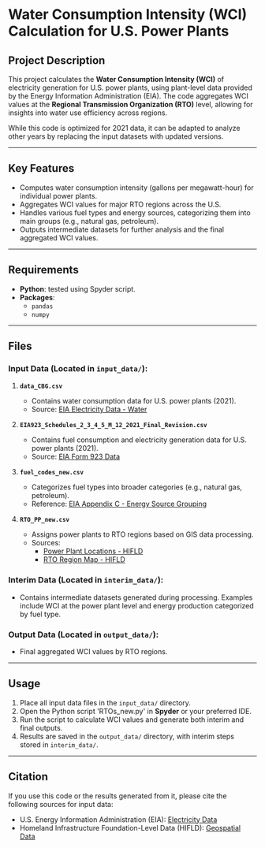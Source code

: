 
# Water Consumption Intensity (WCI) Calculation for U.S. Power Plants

## Project Description  
This project calculates the **Water Consumption Intensity (WCI)** of electricity generation for U.S. power plants, using plant-level data provided by the Energy Information Administration (EIA). The code aggregates WCI values at the **Regional Transmission Organization (RTO)** level, allowing for insights into water use efficiency across regions.  

While this code is optimized for 2021 data, it can be adapted to analyze other years by replacing the input datasets with updated versions.

---

## Key Features  
- Computes water consumption intensity (gallons per megawatt-hour) for individual power plants.  
- Aggregates WCI values for major RTO regions across the U.S.  
- Handles various fuel types and energy sources, categorizing them into main groups (e.g., natural gas, petroleum).  
- Outputs intermediate datasets for further analysis and the final aggregated WCI values.  

---

## Requirements  
- **Python**: tested using Spyder script.  
- **Packages**:  
  - `pandas`  
  - `numpy`  

---

## Files  

### Input Data (Located in `input_data/`):  
1. **`data_CBG.csv`**  
   - Contains water consumption data for U.S. power plants (2021).  
   - Source: [EIA Electricity Data - Water](https://www.eia.gov/electricity/data/water/)  

2. **`EIA923_Schedules_2_3_4_5_M_12_2021_Final_Revision.csv`**  
   - Contains fuel consumption and electricity generation data for U.S. power plants (2021).  
   - Source: [EIA Form 923 Data](https://www.eia.gov/electricity/data/eia923/)  

3. **`fuel_codes_new.csv`**  
   - Categorizes fuel types into broader categories (e.g., natural gas, petroleum).  
   - Reference: [EIA Appendix C - Energy Source Grouping](https://www.eia.gov/electricity/monthly/pdf/AppendixC.pdf)  

4. **`RTO_PP_new.csv`**  
   - Assigns power plants to RTO regions based on GIS data processing.  
   - Sources:  
     - [Power Plant Locations - HIFLD](https://hifld-geoplatform.hub.arcgis.com/datasets/9dd630378fcf439999094a56c352670d_0/explore)  
     - [RTO Region Map - HIFLD](https://hifld-geoplatform.hub.arcgis.com/datasets/50f80920d36e435d9a34db2bd0fd3ad8_0/explore?location=35.610876%2C-95.679925%2C4.21)  

### Interim Data (Located in `interim_data/`):  
- Contains intermediate datasets generated during processing. Examples include WCI at the power plant level and energy production categorized by fuel type.

### Output Data (Located in `output_data/`):  
- Final aggregated WCI values by RTO regions.

---

## Usage  

1. Place all input data files in the `input_data/` directory.  
2. Open the Python script 'RTOs_new.py' in **Spyder** or your preferred IDE.  
3. Run the script to calculate WCI values and generate both interim and final outputs.  
4. Results are saved in the `output_data/` directory, with interim steps stored in `interim_data/`.  

---

## Citation  
If you use this code or the results generated from it, please cite the following sources for input data:  
- U.S. Energy Information Administration (EIA): [Electricity Data](https://www.eia.gov/)  
- Homeland Infrastructure Foundation-Level Data (HIFLD): [Geospatial Data](https://hifld-geoplatform.hub.arcgis.com/)  
